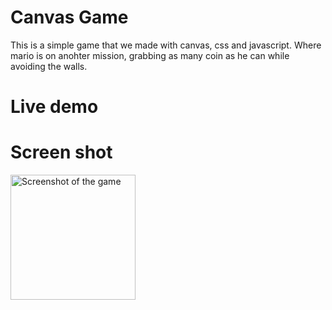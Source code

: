 # Canvas Game
This is a simple game that we made with canvas, css and javascript. Where mario is on anohter mission, grabbing as many coin as he can while avoiding the walls.

# Live demo

# Screen shot

<img src="images/screenshot.png" alt="Screenshot of the game" width="200" height="200" />
